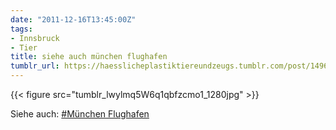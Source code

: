 ```yaml
---
date: "2011-12-16T13:45:00Z"
tags:
- Innsbruck
- Tier
title: siehe auch münchen flughafen
tumblr_url: https://haesslicheplastiktiereundzeugs.tumblr.com/post/14968321898/siehe-auch-m%C3%BCnchen-flughafen
---
```

{{< figure src="tumblr_lwylmq5W6q1qbfzcmo1_1280jpg" >}} 

Siehe auch: [#München Flughafen](http://haesslicheplastiktiereundzeugs.tumblr.com/tagged/M%C3%BCnchen%20Flughafen)


